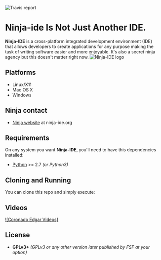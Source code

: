 ![Travis report](https://travis-ci.org/ninja-ide/ninja-ide.svg?branch=master "Travis-C.I. Testing report")

# Ninja-ide Is Not Just Another IDE.
**Ninja-IDE** is a cross-platform integrated development environment (IDE) that allows developers to create applications for any purpose making the task of writing software easier and more enjoyable. It's also a secret ninja agency but this doesn't matter right now.
![Ninja-IDE logo](https://coronadoedgar.files.wordpress.com/2013/07/edgarlogo.png)


## Platforms
- Linux/X11
- Mac OS X
- Windows


## Ninja contact
-   [Ninja website](http://ninja-ide.org "http://ninja-ide.org") at ninja-ide.org


## Requirements
On any system you want **Ninja-IDE**, you'll need to have this dependencies installed:

-   [Python](http://python.org "Python Homepage") >= 2.7  *(or Python3)*



## Cloning and Running
You can clone this repo and simply execute:

## Videos
[![Coronado Edgar Videos]](https:https://www.youtube.com/watch?v=IvkxM78sxm0 "Introducción a Odoo")


## License
-   **GPLv3+** *(GPLv3 or any other version later published by FSF at your option)*

